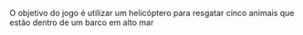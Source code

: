 O objetivo do jogo é utilizar um helicóptero para resgatar cinco animais que estão dentro de um barco em alto mar
